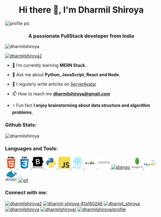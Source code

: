 <h1 align="center">Hi there 👋, I'm Dharmil Shiroya</h1>

<img src="https://quotefancy.com/media/wallpaper/3840x2160/1700728-Linus-Torvalds-Quote-Talk-is-cheap-Show-me-the-code.jpg" alt="profile pic" width="800" height="300" />

<h3 align="center">A passionate FullStack developer from India</h3>

<p align="left"> <img src="https://komarev.com/ghpvc/?username=dharmilshiroya&label=Profile%20views&color=0e75b6&style=flat" alt="dharmilshiroya" /> </p>

<p align="left"> <a href="https://twitter.com/dharmilshiroya2" target="blank"><img src="https://img.shields.io/twitter/follow/dharmilshiroya2?logo=twitter&style=for-the-badge" alt="dharmilshiroya2" /></a> </p>

- 🌱 I’m currently learning **MERN Stack.**

- 💬 Ask me about **Python, JavaScript, React and Node.**

- 📝 I regularly write articles on [ServerAvatar](https://serveravatar.com/deployments)

- 📫 How to reach me **dharmilshiroya@gmail.com**

- ⚡ Fun fact **I enjoy brainstorming about data structure and algorithm problems.**
  
<h3 align="left">Github Stats:</h3>
<p><img align="center" src="https://github-readme-stats.vercel.app/api/top-langs?username=dharmilshiroya&show_icons=true&locale=en&layout=compact" alt="dharmilshiroya" /></p>


<h3 align="left">Languages and Tools:</h3>
<p align="left"> 
<a href="https://www.w3.org/html/" target="_blank" rel="noreferrer"> <img src="https://raw.githubusercontent.com/devicons/devicon/master/icons/html5/html5-original-wordmark.svg" alt="html5" width="40" height="40"/> </a> <a href="https://www.w3schools.com/css/" target="_blank" rel="noreferrer"> <img src="https://raw.githubusercontent.com/devicons/devicon/master/icons/css3/css3-original-wordmark.svg" alt="css3" width="40" height="40"/> </a> <a href="https://getbootstrap.com" target="_blank" rel="noreferrer"> <img src="https://raw.githubusercontent.com/devicons/devicon/master/icons/bootstrap/bootstrap-plain-wordmark.svg" alt="bootstrap" width="40" height="40"/> </a> <a href="https://www.python.org" target="_blank" rel="noreferrer"> <img src="https://raw.githubusercontent.com/devicons/devicon/master/icons/python/python-original.svg" alt="python" width="40" height="40"/> </a> <a href="https://developer.mozilla.org/en-US/docs/Web/JavaScript" target="_blank" rel="noreferrer"> <img src="https://raw.githubusercontent.com/devicons/devicon/master/icons/javascript/javascript-original.svg" alt="javascript" width="40" height="40"/> </a> <a href="https://reactjs.org/" target="_blank" rel="noreferrer"> <img src="https://raw.githubusercontent.com/devicons/devicon/master/icons/react/react-original-wordmark.svg" alt="react" width="40" height="40"/> </a> <a href="https://nodejs.org" target="_blank" rel="noreferrer"> <img src="https://raw.githubusercontent.com/devicons/devicon/master/icons/nodejs/nodejs-original-wordmark.svg" alt="nodejs" width="40" height="40"/> </a> <a href="https://expressjs.com" target="_blank" rel="noreferrer"> <img src="https://raw.githubusercontent.com/devicons/devicon/master/icons/express/express-original-wordmark.svg" alt="express" width="40" height="40"/> </a>  <a href="https://www.djangoproject.com/" target="_blank" rel="noreferrer"> <img src="https://cdn.worldvectorlogo.com/logos/django.svg" alt="django" width="40" height="40"/> </a> <a href="https://www.mongodb.com/" target="_blank" rel="noreferrer"> <img src="https://raw.githubusercontent.com/devicons/devicon/master/icons/mongodb/mongodb-original-wordmark.svg" alt="mongodb" width="40" height="40"/> </a> <a href="https://www.mysql.com/" target="_blank" rel="noreferrer"> <img src="https://raw.githubusercontent.com/devicons/devicon/master/icons/mysql/mysql-original-wordmark.svg" alt="mysql" width="40" height="40"/> </a> <a href="https://www.docker.com/" target="_blank" rel="noreferrer"> <img src="https://raw.githubusercontent.com/devicons/devicon/master/icons/docker/docker-original-wordmark.svg" alt="docker" width="40" height="40"/> </a> <a href="https://git-scm.com/" target="_blank" rel="noreferrer"> <img src="https://www.vectorlogo.zone/logos/git-scm/git-scm-icon.svg" alt="git" width="40" height="40"/> </a> 
</p>


<h3 align="left">Connect with me:</h3>
<p align="left">
<a href="https://twitter.com/dharmilshiroya2" target="blank"><img align="center" src="https://raw.githubusercontent.com/rahuldkjain/github-profile-readme-generator/master/src/images/icons/Social/twitter.svg" alt="dharmilshiroya2" height="30" width="40" /></a>
<a href="https://linkedin.com/in/dharmil-shiroya-81a160246" target="blank"><img align="center" src="https://raw.githubusercontent.com/rahuldkjain/github-profile-readme-generator/master/src/images/icons/Social/linked-in-alt.svg" alt="dharmil-shiroya-81a160246" height="30" width="40" /></a>
<a href="https://instagram.com/dharmil_shiroya" target="blank"><img align="center" src="https://raw.githubusercontent.com/rahuldkjain/github-profile-readme-generator/master/src/images/icons/Social/instagram.svg" alt="dharmil_shiroya" height="30" width="40" /></a>
<a href="https://www.hackerrank.com/dharmilshiroya" target="blank"><img align="center" src="https://raw.githubusercontent.com/rahuldkjain/github-profile-readme-generator/master/src/images/icons/Social/hackerrank.svg" alt="dharmilshiroya" height="30" width="40" /></a>
<a href="https://www.leetcode.com/dharmilshiroya/" target="blank"><img align="center" src="https://raw.githubusercontent.com/rahuldkjain/github-profile-readme-generator/master/src/images/icons/Social/leet-code.svg" alt="dharmilshiroya/" height="30" width="40" /></a>
<a href="https://auth.geeksforgeeks.org/user/dharmilshiroya/profile" target="blank"><img align="center" src="https://raw.githubusercontent.com/rahuldkjain/github-profile-readme-generator/master/src/images/icons/Social/geeks-for-geeks.svg" alt="dharmilshiroya/profile" height="30" width="40" /></a>
</p>



